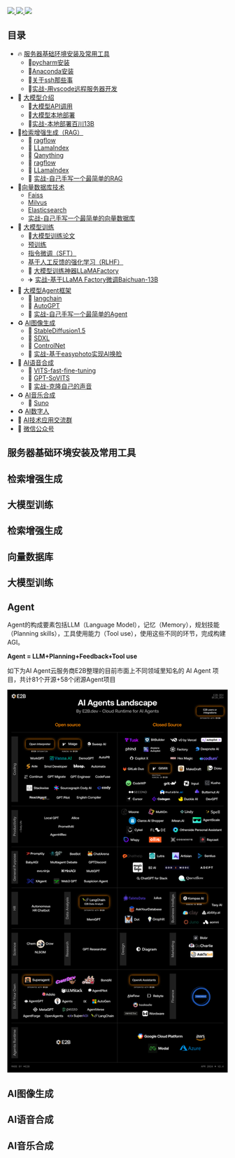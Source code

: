 <p> 
<a href="https://github.com//llm-action/blob/main/pic/wx.jpg"> <img src="https://img.shields.io/badge/程序锅锅-1AAD19.svg?style=plastic&logo=wechat&logoColor=white" > </a>
<a href="https://www.zhihu.com/people/echo-liu-32"> <img src="https://img.shields.io/badge/程序锅-0079FF.svg?style=plastic&logo=zhihu&logoColor=white"> </a>
<a href="https://blog.csdn.net/qq_35054222"> <img src="https://img.shields.io/badge/CSDN-程序锅锅-FC5531.svg""> </a>
</p> 

## 目录
- 🔥 [服务器基础环境安装及常用工具](#服务器基础环境安装及常用工具) 
  - 🐫[pycharm安装](#pycharm安装)
  - 🐼[Anaconda安装](#Anaconda安装)
  - 🐰[关于ssh那些事](#关于ssh那些事)
  - 🌋[实战-用vscode远程服务器开发](#实战-用vscode远程开发)
- 🐎 [大模型介绍](#大模型训练)
  - 🐎[大模型API调用](#大模型API调用)
  - 🍚[大模型本地部署](#大模型本地部署)
  - 🐫[实战-本地部署百川13B](#实战-本地部署百川13B)
- 🍄[检索增强生成（RAG）](#检索增强生成)
  - 🌼 [ragflow](#ragflow)
  - 🐫 [LLamaIndex](#LLamaIndex)
  - 🌴 [Qanything](#QAnything)
  - 🌼 [ragflow](#ragflow)
  - 🐫 [LLamaIndex](#LLamaIndex)
  - 🐫 [实战-自己手写一个最简单的RAG](./ai-llm-rag/README.md)
- 🎪[向量数据库技术](#向量数据库)
  - [Faiss](#Faiss)
  - [Milvus](#Milvus)
  - [Elasticsearch](#Elasticsearch)
  - [实战-自己手写一个最简单的向量数据库](#实战-自己手写一个最简单的向量数据库)
- 🚅 [大模型训练](#大模型训练)
  - 🍚[大模型训练论文](#大模型训练论文)
  - [预训练](#预训练)
  - [指令微调（SFT）](#指令微调（SFT）)
  - [基于人工反馈的强化学习（RLHF）](#基于人工反馈的强化学习（RLHF）)
  - 🚀 [大模型训练神器LLaMAFactory](#LLaMAFactory大模型训练)
  - ✈️ [实战-基于LLaMA Factory微调Baichuan-13B](#实战-微调Baichuan-13B)
- 🚀 [大模型Agent框架](#Agent)
  - 📐 [langchain](#langchain)
  - 📐 [AutoGPT](#AutoGPT)
  - 🐫 [实战-自己手写一个最简单的Agent](#llm训练实战)
- ♻️ [AI图像生成](#AI图像生成)
  - 📐 [StableDiffusion1.5](#StableDiffusion1.5)
  - 📐 [SDXL](#SDXL)
  - 📐 [ControlNet](#ControlNet)
  - 🐫 [实战-基于easyphoto实现AI换脸](#实战-基于easyphoto实现AI换脸)
- :house_with_garden:  [AI语音合成](#AI语音合成)
  - 📐 [VITS-fast-fine-tuning](#VITS-fast-fine-tuning)
  - 📐 [GPT-SoVITS](#GPT-SoVITS)
  - 🐫 [实战-克隆自己的声音](#克隆自己的声音)
- ♻️ [AI音乐合成](#AI音乐合成)
  - 📐 [Suno](#Suno)
- ♻️ [AI数字人](#AI数字人)
- 💬 [AI技术应用交流群](#llm学习交流群)
- 👥 [微信公众号](#微信公众号)


##  服务器基础环境安装及常用工具

##  检索增强生成


## 大模型训练


## 检索增强生成

## 向量数据库

## 大模型训练


## Agent
Agent的构成要素包括LLM（Language Model），记忆（Memory），规划技能（Planning skills），工具使用能力（Tool use），使用这些不同的环节，完成构建AGI。

**Agent = LLM+Planning+Feedback+Tool use**


如下为AI Agent云服务商E2B整理的目前市面上不同领域里知名的 AI Agent 项目，共计81个开源+58个闭源Agent项目

![landscape-latest](assets/landscape-latest.png)





## AI图像生成

## AI语音合成

## AI音乐合成
